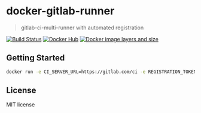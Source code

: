 # docker-gitlab-runner

> gitlab-ci-multi-runner with automated registration

[![Build Status](https://travis-ci.org/cybertk/docker-gitlab-runner.svg)](https://travis-ci.org/cybertk/docker-gitlab-runner)
[![Docker Hub](https://img.shields.io/badge/docker-ready-blue.svg)](https://registry.hub.docker.com/u/quanlong/gitlab-runner/)
[![Docker image layers and size](https://badge.imagelayers.io/quanlong/gitlab-runner:latest.svg)](https://imagelayers.io/?images=quanlong/gitlab-runner:latest 'Get your own badge on imagelayers.io')

## Getting Started

```bash
docker run -e CI_SERVER_URL=https://gitlab.com/ci -e REGISTRATION_TOKEN=xxxxxx quanlong/gitlab-runner
```

## License

MIT license
